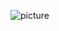 ![picture](https://images.spr.so/cdn-cgi/imagedelivery/j42No7y-dcokJuNgXeA0ig/1422c5bc-522a-4a43-9125-1bd0982a87bd/rijksmuseum_avercamp_1620/w=1920,quality=80,fit=scale-down)